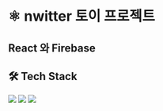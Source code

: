 # ⚛ nwitter 토이 프로젝트
## React 와 Firebase

## 🛠 Tech Stack
<p>
<img src="https://img.shields.io/badge/Node.js-339933?style=flat-square&logo=Node.js&logoColor=white"/>
<img src="https://img.shields.io/badge/React-61DAFB?style=flat-square&logo=React&logoColor=white"/>
<img src="https://img.shields.io/badge/Firebase-FFCB2B?style=flat-square&logo=Firebase&logoColor=white"/>
</p>